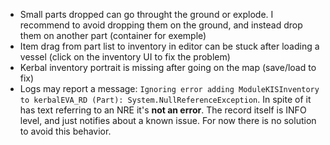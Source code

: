 - Small parts dropped can go throught the ground or explode. I recommend to avoid dropping them on the ground, and instead drop them on another part (container for exemple)
- Item drag from part list to inventory in editor can be stuck after loading a vessel (click on the inventory UI to fix the problem)
- Kerbal inventory portrait is missing after going on the map (save/load to fix)
- Logs may report a message: `Ignoring error adding ModuleKISInventory to kerbalEVA_RD (Part): System.NullReferenceException`. In spite of it has text referring to an NRE it's **not an error**. The record itself is INFO level, and just notifies about a known issue. For now there is no solution to avoid this behavior.
